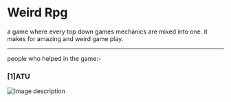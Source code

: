 # Weird Rpg

a game where every top down games mechanics are mixed into one. it makes for amazing and weird game play.
<hr>
people who helped in the game:-                       

<h3>[1]ATU</h3>


<img src="https://upload.wikimedia.org/wikipedia/commons/6/6a/Godot_icon.svg" alt="Image description">
